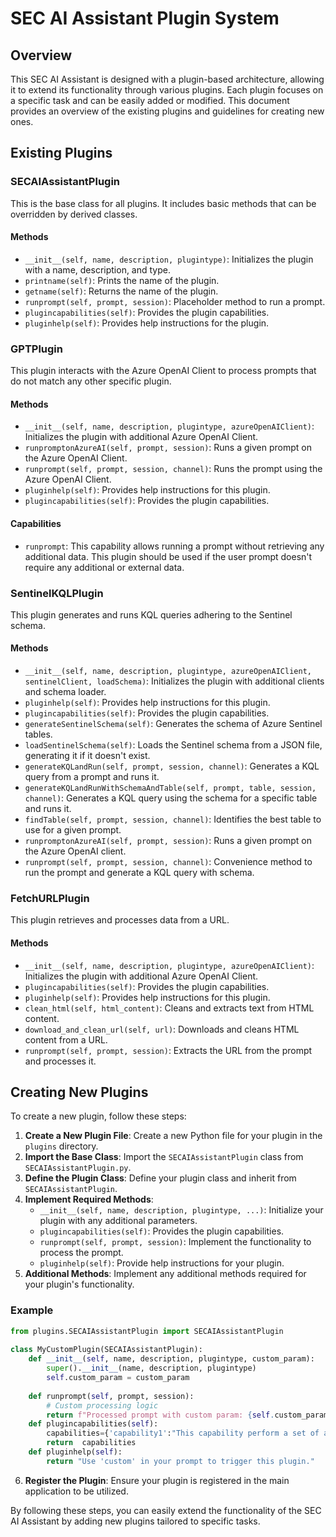 # SEC AI Assistant Plugin System  
  
## Overview  
  
This SEC AI Assistant is designed with a plugin-based architecture, allowing it to extend its functionality through various plugins. Each plugin focuses on a specific task and can be easily added or modified. This document provides an overview of the existing plugins and guidelines for creating new ones.  
  
## Existing Plugins  
  
### SECAIAssistantPlugin  
  
This is the base class for all plugins. It includes basic methods that can be overridden by derived classes.  
  
#### Methods  
- `__init__(self, name, description, plugintype)`: Initializes the plugin with a name, description, and type.  
- `printname(self)`: Prints the name of the plugin.  
- `getname(self)`: Returns the name of the plugin.  
- `runprompt(self, prompt, session)`: Placeholder method to run a prompt.  
- `plugincapabilities(self)`: Provides the plugin capabilities.  
- `pluginhelp(self)`: Provides help instructions for the plugin.  
  
### GPTPlugin  
  
This plugin interacts with the Azure OpenAI Client to process prompts that do not match any other specific plugin.  
  
#### Methods  
- `__init__(self, name, description, plugintype, azureOpenAIClient)`: Initializes the plugin with additional Azure OpenAI Client.  
- `runpromptonAzureAI(self, prompt, session)`: Runs a given prompt on the Azure OpenAI Client.  
- `runprompt(self, prompt, session, channel)`: Runs the prompt using the Azure OpenAI Client.  
- `pluginhelp(self)`: Provides help instructions for this plugin.  
- `plugincapabilities(self)`: Provides the plugin capabilities.  
  
#### Capabilities  
- `runprompt`: This capability allows running a prompt without retrieving any additional data. This plugin should be used if the user prompt doesn't require any additional or external data.  
  
### SentinelKQLPlugin  
  
This plugin generates and runs KQL queries adhering to the Sentinel schema.  
  
#### Methods  
- `__init__(self, name, description, plugintype, azureOpenAIClient, sentinelClient, loadSchema)`: Initializes the plugin with additional clients and schema loader.  
- `pluginhelp(self)`: Provides help instructions for this plugin.  
- `plugincapabilities(self)`: Provides the plugin capabilities.  
- `generateSentinelSchema(self)`: Generates the schema of Azure Sentinel tables.  
- `loadSentinelSchema(self)`: Loads the Sentinel schema from a JSON file, generating it if it doesn't exist.  
- `generateKQLandRun(self, prompt, session, channel)`: Generates a KQL query from a prompt and runs it.  
- `generateKQLandRunWithSchemaAndTable(self, prompt, table, session, channel)`: Generates a KQL query using the schema for a specific table and runs it.  
- `findTable(self, prompt, session, channel)`: Identifies the best table to use for a given prompt.  
- `runpromptonAzureAI(self, prompt, session)`: Runs a given prompt on the Azure OpenAI client.  
- `runprompt(self, prompt, session, channel)`: Convenience method to run the prompt and generate a KQL query with schema.  
  
### FetchURLPlugin  
  
This plugin retrieves and processes data from a URL.  
  
#### Methods  
- `__init__(self, name, description, plugintype, azureOpenAIClient)`: Initializes the plugin with additional Azure OpenAI Client.  
- `plugincapabilities(self)`: Provides the plugin capabilities.  
- `pluginhelp(self)`: Provides help instructions for this plugin.  
- `clean_html(self, html_content)`: Cleans and extracts text from HTML content.  
- `download_and_clean_url(self, url)`: Downloads and cleans HTML content from a URL.  
- `runprompt(self, prompt, session)`: Extracts the URL from the prompt and processes it.  
  
## Creating New Plugins  
  
To create a new plugin, follow these steps:  
  
1. **Create a New Plugin File**: Create a new Python file for your plugin in the `plugins` directory.  
2. **Import the Base Class**: Import the `SECAIAssistantPlugin` class from `SECAIAssistantPlugin.py`.  
3. **Define the Plugin Class**: Define your plugin class and inherit from `SECAIAssistantPlugin`.  
4. **Implement Required Methods**:  
   - `__init__(self, name, description, plugintype, ...)`: Initialize your plugin with any additional parameters.  
   - `plugincapabilities(self)`: Provides the plugin capabilities.  
   - `runprompt(self, prompt, session)`: Implement the functionality to process the prompt.  
   - `pluginhelp(self)`: Provide help instructions for your plugin.  
5. **Additional Methods**: Implement any additional methods required for your plugin's functionality.  
  
### Example  
  
```python  
from plugins.SECAIAssistantPlugin import SECAIAssistantPlugin  
  
class MyCustomPlugin(SECAIAssistantPlugin):  
    def __init__(self, name, description, plugintype, custom_param):  
        super().__init__(name, description, plugintype)  
        self.custom_param = custom_param  
  
    def runprompt(self, prompt, session):  
        # Custom processing logic  
        return f"Processed prompt with custom param: {self.custom_param}"  
    def plugincapabilities(self):  
        capabilities={'capability1':"This capability perform a set of actions"}
        return  capabilities
    def pluginhelp(self):  
        return "Use 'custom' in your prompt to trigger this plugin."  
```        
6. **Register the Plugin**: Ensure your plugin is registered in the main application to be utilized.  
   
By following these steps, you can easily extend the functionality of the SEC AI Assistant by adding new plugins tailored to specific tasks.